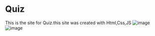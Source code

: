 # Quiz
This is the site for Quiz.this site was created with Html,Css,JS
![image](https://github.com/Bhuvaneshp005/Quiz/assets/123102448/8094d1fe-3157-4891-9d10-112728afed91)
![image](https://github.com/Bhuvaneshp005/Quiz/assets/123102448/82e9c8d6-e03d-46bf-a535-5a063bafd570)

